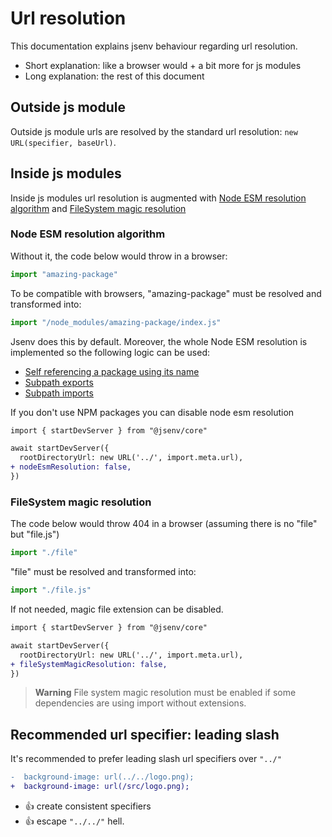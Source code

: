 # Url resolution

This documentation explains jsenv behaviour regarding url resolution.

- Short explanation: like a browser would + a bit more for js modules
- Long explanation: the rest of this document

## Outside js module

Outside js module urls are resolved by the standard url resolution: `new URL(specifier, baseUrl)`.

## Inside js modules

Inside js modules url resolution is augmented with [Node ESM resolution algorithm](#node-esm-resolution-algorithm) and [FileSystem magic resolution](#filesystem-magic-resolution)

### Node ESM resolution algorithm

Without it, the code below would throw in a browser:

```js
import "amazing-package"
```

To be compatible with browsers, "amazing-package" must be resolved and transformed into:

```js
import "/node_modules/amazing-package/index.js"
```

Jsenv does this by default.
Moreover, the whole Node ESM resolution is implemented so the following logic can be used:

- [Self referencing a package using its name](https://nodejs.org/docs/latest-v18.x/api/packages.html#self-referencing-a-package-using-its-name)
- [Subpath exports](https://nodejs.org/docs/latest-v18.x/api/packages.html#subpath-exports)
- [Subpath imports](https://nodejs.org/docs/latest-v18.x/api/packages.html#subpath-imports)

If you don't use NPM packages you can disable node esm resolution

```diff
import { startDevServer } from "@jsenv/core"

await startDevServer({
  rootDirectoryUrl: new URL('../', import.meta.url),
+ nodeEsmResolution: false,
})
```

### FileSystem magic resolution

The code below would throw 404 in a browser (assuming there is no "file" but "file.js")

```js
import "./file"
```

"file" must be resolved and transformed into:

```js
import "./file.js"
```

If not needed, magic file extension can be disabled.

```diff
import { startDevServer } from "@jsenv/core"

await startDevServer({
  rootDirectoryUrl: new URL('../', import.meta.url),
+ fileSystemMagicResolution: false,
})
```

> **Warning**
> File system magic resolution must be enabled if some dependencies are using import without extensions.

## Recommended url specifier: leading slash

It's recommended to prefer leading slash url specifiers over `"../"`

```diff
-  background-image: url(../../logo.png);
+  background-image: url(/src/logo.png);
```

- :+1: create consistent specifiers
- :+1: escape `"../../"` hell.

